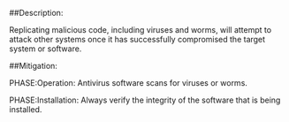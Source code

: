 ##Description:

Replicating malicious code, including viruses and worms, will attempt to attack other systems once it has successfully compromised the target system or software.



##Mitigation:


PHASE:Operation:
Antivirus software scans for viruses or worms.

PHASE:Installation:
Always verify the integrity of the software that is being installed.


